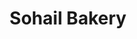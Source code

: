 ---
title: "Sohail Bakery"
url: /karachi/sohail-bakery-azizabad-main-rd-federal-b-area-azizabad-block-8-gulberg-town/
shop: Bäckerei
---